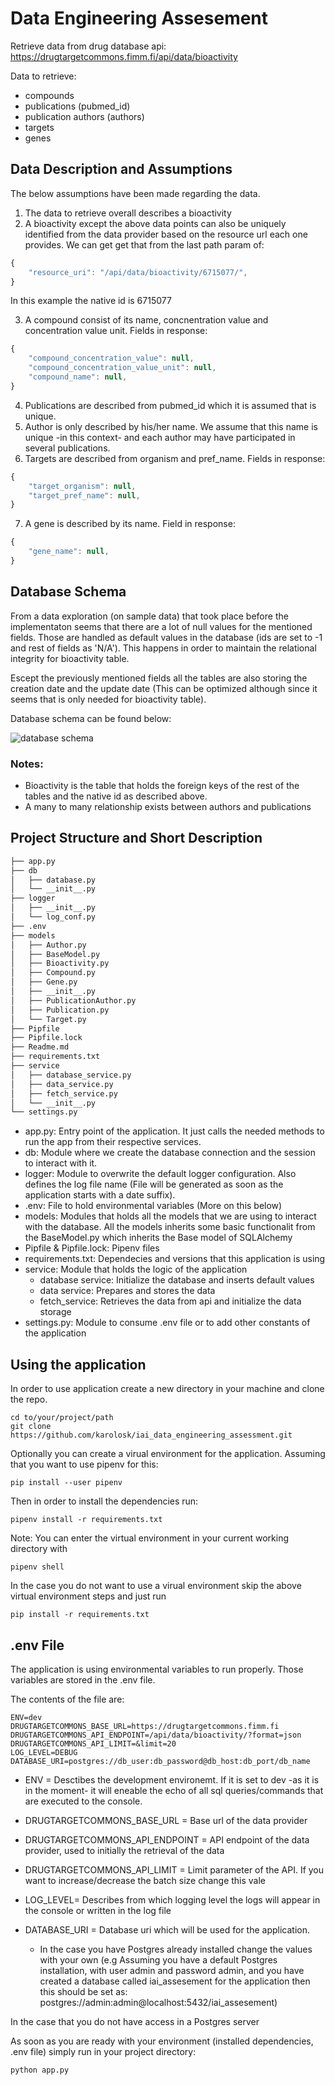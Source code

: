 # Data Engineering Assesement

Retrieve data from drug database api: https://drugtargetcommons.fimm.fi/api/data/bioactivity

Data to retrieve:

* compounds
* publications (pubmed_id)
* publication authors (authors)
* targets
* genes

## Data Description and Assumptions 

The below assumptions have been made regarding the data.

1. The data to retrieve overall describes a bioactivity
2. A bioactivity except the above data points can also be uniquely identified from the data provider based on the resource url each one provides. We can get get that from the last path param of: 
```javascript
{
    "resource_uri": "/api/data/bioactivity/6715077/",
}
```
In this example the native id is 6715077

3. A compound consist of its name, concnentration value and concentration value unit. Fields in response:
```javascript
{
    "compound_concentration_value": null,
    "compound_concentration_value_unit": null,
    "compound_name": null,
}
```
4. Publications are described from pubmed_id which it is assumed that is unique.
5. Author is only described by his/her name. We assume that this name is unique -in this context- and each author may have participated in several publications.
6. Targets are described from organism and pref_name. Fields in response:
```javascript
{
    "target_organism": null,
    "target_pref_name": null,
}
```
7. A gene is described by its name. Field in response:
```javascript
{
    "gene_name": null,
}
```


## Database Schema

From a data exploration (on sample data) that took place before the implementaton seems that there are a lot of null values for the mentioned fields. Those are handled as default values in the database (ids are set to -1 and rest of fields as 'N/A'). This happens in order to maintain the relational integrity for bioactivity table.

Escept the previously mentioned fields all the tables are also storing the creation date and the update date (This can be optimized although since it seems that is only needed for bioactivity table).

Database schema can be found below:

![database schema](https://user-images.githubusercontent.com/25746825/79562783-3cc16f80-80b4-11ea-84cf-14ebed2a384c.png "Database Schema")

### Notes:
* Bioactivity is the table that holds the foreign keys of the rest of the tables and the native id as described above.
* A many to many relationship exists between authors and publications

## Project Structure and Short Description

```bash
├── app.py
├── db
│   ├── database.py
│   └── __init__.py
├── logger
│   ├── __init__.py
│   └── log_conf.py
├── .env
├── models
│   ├── Author.py
│   ├── BaseModel.py
│   ├── Bioactivity.py
│   ├── Compound.py
│   ├── Gene.py
│   ├── __init__.py
│   ├── PublicationAuthor.py
│   ├── Publication.py
│   └── Target.py
├── Pipfile
├── Pipfile.lock
├── Readme.md
├── requirements.txt
├── service
│   ├── database_service.py
│   ├── data_service.py
│   ├── fetch_service.py
│   └── __init__.py
└── settings.py
```

* app.py: Entry point of the application. It just calls the needed methods to run the app from their respective services.
* db: Module where we create the database connection and the session to interact with it. 
* logger: Module to overwrite the default logger configuration. Also defines the log file name (File will be generated as soon as the application starts with a date suffix). 
* .env: File to hold environmental variables (More on this below)
* models: Modules that holds all the models that we are using to interact with the database. All the models inherits some basic functionalit from the BaseModel.py which inherits the Base model of SQLAlchemy
* Pipfile & Pipfile.lock: Pipenv files
* requirements.txt: Dependecies and versions that this application is using
* service: Module that holds the logic of the application
    * database service: Initialize the database and inserts default values
    * data service: Prepares and stores the data
    * fetch_service: Retrieves the data from api and initialize the data storage
* settings.py: Module to consume .env file or to add other constants of the application

## Using the application

In order to use application create a new directory in your machine and clone the repo.

```
cd to/your/project/path
git clone https://github.com/karolosk/iai_data_engineering_assessment.git
```

Optionally you can create a virual environment for the application.
Assuming that you want to use pipenv for this:
```
pip install --user pipenv
```

Then in order to install the dependencies run:
```
pipenv install -r requirements.txt
```

Note: You can enter the virtual environment in your current working directory with 
```
pipenv shell
``` 

In the case you do not want to use a virual environment skip the above virtual environment steps and just run 
```
pip install -r requirements.txt
```

## .env File

The application is using environmental variables to run properly. Those variables are stored in the .env file. 

The contents of the file are:
```
ENV=dev
DRUGTARGETCOMMONS_BASE_URL=https://drugtargetcommons.fimm.fi
DRUGTARGETCOMMONS_API_ENDPOINT=/api/data/bioactivity/?format=json
DRUGTARGETCOMMONS_API_LIMIT=&limit=20
LOG_LEVEL=DEBUG
DATABASE_URI=postgres://db_user:db_password@db_host:db_port/db_name
```
* ENV = Desctibes the development environemt. If it is set to dev -as it is in the moment- it will eneable the echo of all sql queries/commands that are executed to the console. 

* DRUGTARGETCOMMONS_BASE_URL = Base url of the data provider 

* DRUGTARGETCOMMONS_API_ENDPOINT = API endpoint of the data provider, used to initially the retrieval of the data

* DRUGTARGETCOMMONS_API_LIMIT = Limit parameter of the API. If you want to increase/decrease the batch size change this vale

* LOG_LEVEL= Describes from which logging level the logs will appear in the console or written in the log file 

* DATABASE_URI = Database uri which will be used for the application. 
    * In the case you have Postgres already installed change the values with your own (e.g Assuming you have a default Postgres installation, with user admin and password admin, and you have created a database called iai_assesement for the application then this should be set as: postgres://admin:admin@localhost:5432/iai_assesement)

In the case that you do not have access in a Postgres server

As soon as you are ready with your environment (installed dependencies, .env file) simply run in your project directory:

```
python app.py
```

